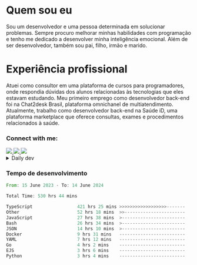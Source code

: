 # Quem sou eu
Sou um desenvolvedor e uma pessoa determinada em solucionar problemas. Sempre procuro melhorar minhas habilidades com programação e tenho me dedicado a desenvolver minha inteligência emocional. Além de ser desenvolvedor, também sou pai, filho, irmão e marido.

# Experiência profissional
Atuei como consultor em uma plataforma de cursos para programadores, onde respondia dúvidas dos alunos relacionadas às tecnologias que eles estavam estudando.
Meu primeiro emprego como desenvolvedor back-end foi na Chat2desk Brasil, plataforma omnichanel de multiatendimento.
Atualmente, trabalho como desenvolvedor back-end na Saúde iD, uma plataforma marketplace que oferece consultas, exames e procedimentos relacionados à saúde.

### Connect with me:
<a href="https://www.linkedin.com/in/theusmoreira" target="_blank" >
<img src="https://img.shields.io/badge/linkedin-%230077B5.svg?&style=for-the-badge&logo=linkedin&logoColor=white ">
</a>
<a href="https://www.instagram.com/matheus.s.moreira/" target="_blank">
<img src="https://img.shields.io/badge/instagram-%23E4405F.svg?&style=for-the-badge&logo=instagram&logoColor=white">
</a>
<a href="mailto:matheussm301@gmail.com"  target="_blank">
<img src="https://img.shields.io/badge/gmail-%23E4405F.svg?&style=for-the-badge&logo=gmail&logoColor=white">
</a>


<details>
  <summary>Daily dev </summary>
<p>
  <a href="https://app.daily.dev/matheussantos"><img src="https://github.com/matheus-santos-moreira/matheus-santos-moreira/blob/master/devcard.svg" width="200" alt="Matheus Santos's Dev Card"/></a>
 </p>
</details>

<h3>Tempo de desenvolvimento</h3>

<!--START_SECTION:waka-->

```rust
From: 15 June 2023 - To: 14 June 2024

Total Time: 530 hrs 44 mins

TypeScript                 421 hrs 25 mins >>>>>>>>>>>>>>>>>>-------   72.28 %
Other                      52 hrs 18 mins  >>-----------------------   08.97 %
JavaScript                 27 hrs 38 mins  >------------------------   04.74 %
Bash                       26 hrs 34 mins  >------------------------   04.56 %
JSON                       14 hrs 10 mins  >------------------------   02.43 %
Docker                     9 hrs 31 mins   -------------------------   01.63 %
YAML                       7 hrs 12 mins   -------------------------   01.24 %
Go                         4 hrs 2 mins    -------------------------   00.69 %
EJS                        3 hrs 6 mins    -------------------------   00.53 %
Python                     3 hrs 4 mins    -------------------------   00.53 %
```

<!--END_SECTION:waka-->
